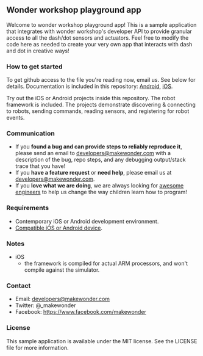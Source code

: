 ## Wonder workshop playground app
Welcome to wonder workshop playground app!  This is a sample application that integrates with wonder workshop's developer API to provide granular access to all the dash/dot sensors and actuators.  Feel free to modify the code here as needed to create your very own app that interacts with dash and dot in creative ways!

### How to get started
To get github access to the file you're reading now, email us. See below for details.
Documentation is included in this repository: [Android](Android/docs-android.md), [iOS](iOS/docs-ios.md).

Try out the iOS or Android projects inside this repository. The robot framework is included.  The projects demonstrate discovering & connecting to robots, sending commands, reading sensors, and registering for robot events.

### Communication
* If you **found a bug and can provide steps to reliably reproduce it**, please send an email to developers@makewonder.com with a description of the bug, repo steps, and any debugging output/stack trace that you have!
* If you **have a feature request** or **need help**, please email us at developers@makewonder.com.
* If you **love what we are doing**, we are always looking for [awesome engineers](https://www.makewonder.com/careers) to help us change the way children learn how to program!

### Requirements
* Contemporary iOS or Android development environment.
* [Compatible iOS or Android device](https://www.makewonder.com/compatibility).

### Notes
* iOS
    * the framework is compiled for actual ARM processors, and won't compile against the simulator.

### Contact
* Email: developers@makewonder.com
* Twitter: @_makewonder
* Facebook: https://www.facebook.com/makewonder


### License
This sample application is available under the MIT license.  See the LICENSE file for more information.

